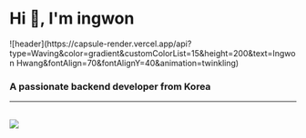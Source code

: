 
<!--
**ingwon97/ingwon97** is a ✨ _special_ ✨ repository because its `README.md` (this file) appears on your GitHub profile.

Here are some ideas to get you started:

- 🔭 I’m currently working on ...
- 🌱 I’m currently learning ...
- 👯 I’m looking to collaborate on ...
- 🤔 I’m looking for help with ...
- 💬 Ask me about ...
- 📫 How to reach me: ...
- 😄 Pronouns: ...
- ⚡ Fun fact: ...
-->
<h1 align="left">Hi 👋, I'm ingwon</h1>
![header](https://capsule-render.vercel.app/api?type=Waving&color=gradient&customColorList=15&height=200&text=Ingwon&nbsp;Hwang&fontAlign=70&fontAlignY=40&animation=twinkling)
<h3 align="left">A passionate backend developer from Korea</h3>

<!-- <h3 align="left">Connect with me:</h3> -->
<p align="left">
</p>
<hr>
<br>
<!--[![Anurag's GitHub stats](https://github-readme-stats.vercel.app/api?username=ingwon97&theme=codeSTACKr)](https://github.com/ingwon97/github-readme-stats)-->

<!-- <img align='left' src="https://github-readme-stats.vercel.app/api?username=ingwon97&theme=codeSTACKr"> -->
<img align='left' src="http://mazassumnida.wtf/api/v2/generate_badge?boj=ghkdrnjs180">
